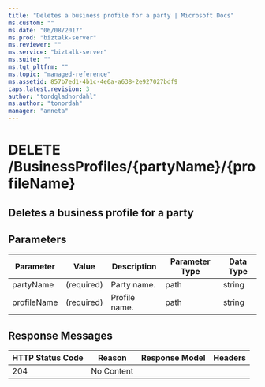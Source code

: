 ```yaml
---
title: "Deletes a business profile for a party | Microsoft Docs"
ms.custom: ""
ms.date: "06/08/2017"
ms.prod: "biztalk-server"
ms.reviewer: ""
ms.service: "biztalk-server"
ms.suite: ""
ms.tgt_pltfrm: ""
ms.topic: "managed-reference"
ms.assetid: 857b7ed1-4b1c-4e6a-a638-2e927027bdf9
caps.latest.revision: 3
author: "tordgladnordahl"
ms.author: "tonordah"
manager: "anneta"
---
```

# DELETE /BusinessProfiles/{partyName}/{profileName}
## Deletes a business profile for a party

Parameters
---


Parameter|Value|Description|Parameter Type|Data Type  
---------|---------|---------|---------|---------
partyName|(required)|Party name.|path|string| 
profileName|(required)|Profile name.|path|string| 

Response Messages
---


HTTP Status Code|Reason|Response Model|Headers 
---------|---------|---------|---------
204     |No Content|         |        | 

